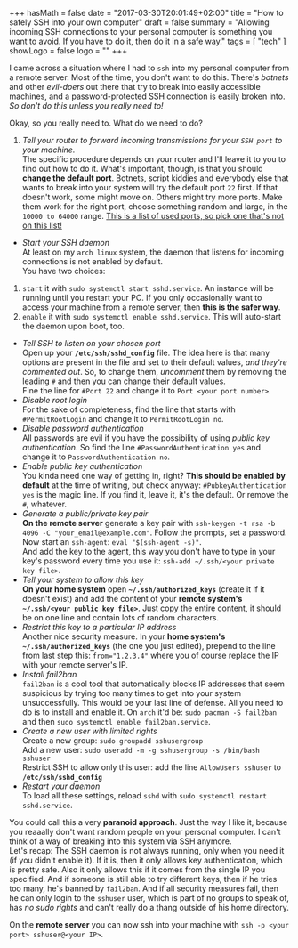 +++
hasMath = false
date = "2017-03-30T20:01:49+02:00"
title = "How to safely SSH into your own computer"
draft = false
summary = "Allowing incoming SSH connections to your personal computer is something you want to avoid. If you have to do it, then do it in a safe way."
tags = [
  "tech"
]
showLogo = false
logo = ""
+++

I came across a situation where I had to `ssh` into my personal computer from a remote server. Most of the time, you don't want to do this. There's *botnets* and other *evil-doers* out there that try to break into easily accessible machines, and a password-protected SSH connection is easily broken into.   
*So don't do this unless you really need to!*

Okay, so you really need to. What do we need to do?

1. *Tell your router to forward incoming transmissions for your `SSH port` to your machine.*   
The specific procedure depends on your router and I'll leave it to you to find out how to do it. What's important, though, is that you should **change the default port**. Botnets, script kiddies and everybody else that wants to break into your system will try the default port `22` first. If that doesn't work, some might move on. Others might try more ports. Make them work for the right port, choose something random and large, in the `10000 to 64000` range. [This is a list of used ports, so pick one that's not on this list!](https://en.wikipedia.org/wiki/List_of_TCP_and_UDP_port_numbers)
+ *Start your SSH daemon*   
At least on my `arch linux` system, the daemon that listens for incoming connections is not enabled by default.   
You have two choices:   
1) `start` it with `sudo systemctl start sshd.service`. An instance will be running until you restart your PC. If you only occasionally want to access your machine from a remote server, then **this is the safer way**.   
2) `enable` it with `sudo systemctl enable sshd.service`. This will auto-start the daemon upon boot, too.
+ *Tell SSH to listen on your chosen port*   
Open up your **`/etc/ssh/sshd_config`** file. The idea here is that many options are present in the file and set to their default values, *and they're commented out*. So, to change them, *uncomment* them by removing the leading `#` and then you can change their default values.   
Fine the line for `#Port 22` and change it to `Port <your port number>`.
+ *Disable root login*   
For the sake of completeness, find the line that starts with `#PermitRootLogin` and change it to `PermitRootLogin no`.
+ *Disable password authentication*   
All passwords are evil if you have the possibility of using *public key authentication*. So find the line `#PasswordAuthentication yes` and change it to `PasswordAuthentication no`.
+ *Enable public key authentication*   
You kinda need one way of getting in, right? **This should be enabled by default** at the time of writing, but check anyway: `#PubkeyAuthentication yes` is the magic line. If you find it, leave it, it's the default. Or remove the `#`, whatever.
+ *Generate a public/private key pair*   
**On the remote server** generate a key pair with `ssh-keygen -t rsa -b 4096 -C "your_email@example.com"`. Follow the prompts, set a password.   
Now start an `ssh-agent`: `eval "$(ssh-agent -s)"`.   
And add the key to the agent, this way you don't have to type in your key's password every time you use it: `ssh-add ~/.ssh/<your private key file>`.
+ *Tell your system to allow this key*   
**On your home system** open **`~/.ssh/authorized_keys`** (create it if it doesn't exist) and add the content of your **remote system's `~/.ssh/<your public key file>`**. Just copy the entire content, it should be on one line and contain lots of random characters.
+ *Restrict this key to a particular IP address*   
Another nice security measure. In your **home system's `~/.ssh/authorized_keys`** (the one you just edited), prepend to the line from last step this: `from="1.2.3.4"` where you of course replace the IP with your remote server's IP.
+ *Install fail2ban*   
`fail2ban` is a cool tool that automatically blocks IP addresses that seem suspicious by trying too many times to get into your system unsuccessfully. This would be your last line of defense. All you need to do is to install and enable it. On `arch` it'd be: `sudo pacman -S fail2ban` and then `sudo systemctl enable fail2ban.service`.
+ *Create a new user with limited rights*   
Create a new group: `sudo groupadd sshusergroup`   
Add a new user: `sudo useradd -m -g sshusergroup -s /bin/bash sshuser`   
Restrict SSH to allow only this user: add the line `AllowUsers sshuser` to **`/etc/ssh/sshd_config`**
+ *Restart your daemon*   
To load all these settings, reload `sshd` with `sudo systemctl restart sshd.service`.

You could call this a very **paranoid approach**. Just the way I like it, because you reaaally don't want random people on your personal computer. I can't think of a way of breaking into this system via SSH anymore.   
Let's recap: The SSH daemon is not always running, only when you need it (if you didn't enable it). If it is, then it only allows key authentication, which is pretty safe. Also it only allows this if it comes from the single IP you specified. And if someone is still able to try different keys, then if he tries too many, he's banned by `fail2ban`. And if all security measures fail, then he can only login to the `sshuser` user, which is part of no groups to speak of, has *no sudo rights* and can't really do a thang outside of his home directory.

On the **remote server** you can now ssh into your machine with `ssh -p <your port> sshuser@<your IP>`.
